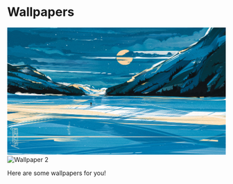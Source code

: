 # Wallpapers

![Wallpaper 1](blue.jpg)
![Wallpaper 2](wallpaper2.png)

Here are some wallpapers for you!
